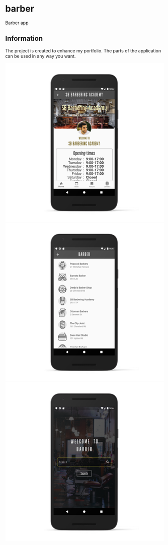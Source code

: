 # barber

Barber app

## Information

The project is created to enhance my portfolio. The parts of the application can be used in any way you want.

![](pictures/whiteitem.png)
![](pictures/whitelist.png)
![](pictures/whitemain.png)
